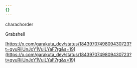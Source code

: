 ```yaml
---
{}
---
```

  

  

charachorder

  

Grabshell

  

[https://x.com/garakuta_dev/status/1843970749809430723?t=qyuRiiUnJxY1VuiLYaF7rg&s=19](https://x.com/garakuta_dev/status/1843970749809430723?t=qyuRiiUnJxY1VuiLYaF7rg&s=19)